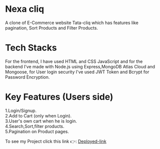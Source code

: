 # Nexa cliq

A clone of E-Commerce website Tata-cliq which has features like pagination, Sort Products and Filter Products.

# Tech Stacks
For the frontend, I have used HTML and CSS JavaScript and for the backend I've  made with Node.js using Express,MongoDB Atlas Cloud and Mongoose, for User login security I've used JWT Token and Bcrypt for Password Encryption.

# Key Features (Users side)
1.Login/Signup.<br>
2.Add to Cart (only when Login).<br>
3.User's own cart when he is login.<br>
4.Search,Sort,filter products.<br>
5.Pagination on Product pages.<br>

<p>To see my Project click this link 👉:
  <a href="[https://avinawkumar.github.io/](https://nexa-cliq.netlify.app/)https://nexa-cliq.netlify.app/">Deployed-link</a>
</p>
